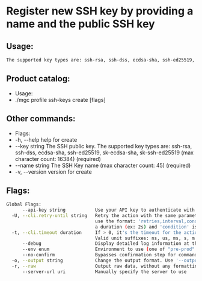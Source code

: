 # Register new SSH key by providing a name and the public SSH key

## Usage:
```bash
The supported key types are: ssh-rsa, ssh-dss, ecdsa-sha, ssh-ed25519, sk-ecdsa-sha, sk-ssh-ed25519
```

## Product catalog:
- Usage:
- ./mgc profile ssh-keys create [flags]

## Other commands:
- Flags:
- -h, --help          help for create
- --key string    The SSH public key. The supported key types are: ssh-rsa, ssh-dss, ecdsa-sha, ssh-ed25519, sk-ecdsa-sha, sk-ssh-ed25519 (max character count: 16384) (required)
- --name string   The SSH Key name (max character count: 45) (required)
- -v, --version       version for create

## Flags:
```bash
Global Flags:
      --api-key string           Use your API key to authenticate with the API
  -U, --cli.retry-until string   Retry the action with the same parameters until the given condition is met. The flag parameters
                                 use the format: 'retries,interval,condition', where 'retries' is a positive integer, 'interval' is
                                 a duration (ex: 2s) and 'condition' is a 'engine=value' pair such as "jsonpath=expression"
  -t, --cli.timeout duration     If > 0, it's the timeout for the action execution. It's specified as numbers and unit suffix.
                                 Valid unit suffixes: ns, us, ms, s, m and h. Examples: 300ms, 1m30s
      --debug                    Display detailed log information at the debug level
      --env enum                 Environment to use (one of "pre-prod" or "prod") (default "prod")
      --no-confirm               Bypasses confirmation step for commands that ask a confirmation from the user
  -o, --output string            Change the output format. Use '--output=help' to know more details.
  -r, --raw                      Output raw data, without any formatting or coloring
      --server-url uri           Manually specify the server to use
```


